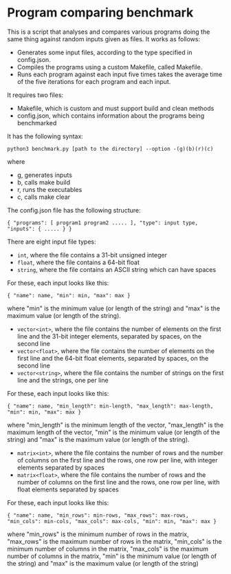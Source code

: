 
# Program comparing benchmark

This is a script that analyses and compares various programs doing the same
thing against random inputs given as files. It works as follows:

* Generates some input files, according to the type specified in config.json.
* Compiles the programs using a custom Makefile, called Makefile.
* Runs each program against each input five times takes the average time of the
five iterations for each program and each input. 

It requires two files:
* Makefile, which is custom and must support build and clean methods
* config.json, which contains information about the programs being benchmarked



It has the following syntax:

`python3 benchmark.py [path to the directory] --option -(g)(b)(r)(c)`

where
* g, generates inputs
* b, calls make build
* r, runs the executables
* c, calls make clear



The config.json file has the following structure:

`{
    "programs": [
        program1
        program2
        .....
    ],
    "type": input type,
    "inputs": {
        .....
    }
 }`

There are eight input file types:
- `int`, where the file contains a 31-bit unsigned integer
- `float`, where the file contains a 64-bit float
- `string`, where the file contains an ASCII string which can have spaces

 For these, each input looks like this:

`{
    "name": name,
    "min": min,
    "max": max
}`

 where "min" is the minimum value (or length of the string) and "max" is the
 maximum value (or length of the string).

- `vector<int>`, where the file contains the number of elements on the first 
line and the 31-bit integer elements, separated by spaces, on the second line
- `vector<float>`, where the file contains the number of elements on the first 
line and the 64-bit float elements, separated by spaces, on the second line
- `vector<string>`, where the file contains the number of strings on the first
line and the strings, one per line

 For these, each input looks like this:

`{
    "name": name,
    "min_length": min-length,
    "max_length": max-length,
    "min": min,
    "max": max
}`

 where "min_length" is the minimum length of the vector, "max_length" is the 
 maximum length of the vector, "min" is the minimum value (or length of the
 string) and "max" is the maximum value (or length of the string).

- `matrix<int>`, where the file contains the number of rows and the number of
columns on the first line and the rows, one row per line, with integer elements
separated by spaces
- `matrix<float>`, where the file contains the number of rows and the number of
columns on the first line and the rows, one row per line, with float elements
separated by spaces

 For these, each input looks like this:

`{
    "name": name,
    "min_rows": min-rows,
    "max_rows": max-rows,
    "min_cols": min-cols,
    "max_cols": max-cols,
    "min": min,
    "max": max
}`

 where "min_rows" is the minimum number of rows in the matrix, "max_rows" is
 the maximum number of rows in the matrix, "min_cols" is the minimum number 
 of columns in the matrix, "max_cols" is the maximum number of columns in the
 matrix, "min" is the minimum value (or length of the string) and "max" is the
 maximum value (or length of the string)
